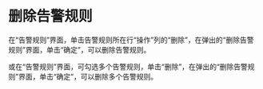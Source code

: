 # 删除告警规则<a name="ZH-CN_TOPIC_0084572277"></a>

在“告警规则”界面，单击告警规则所在行“操作”列的“删除”，在弹出的“删除告警规则”界面，单击“确定”，可以删除告警规则。

或在“告警规则”界面，可勾选多个告警规则，单击“删除”，在弹出的“删除告警规则”界面，单击“确定”，可以删除多个告警规则。

